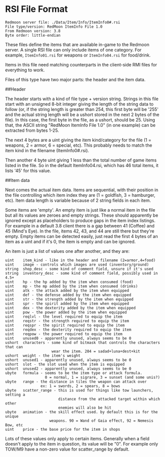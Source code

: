RSI File Format
===============

```
Redmoon server file: ./Data/Item/Info/ItemInfo0#.rsi
File type/version: RedMoon ItemInfo File 1.0
From Redmoon version: 3.8
Byte order: little-endian
```

These files define the items that are available in-game to the Redmoon server.
A single RSI file can only include items of one category. For example,
`ItemInfo01.rsi` for weapons or `ItemInfo04.rsi` for food/drink.

Items in this file need matching counterparts in the client-side RMI files for
everything to work.

Files of this type have two major parts: the header and the item data.


##Header

The header starts with a kind of file type + version string. Strings in this 
file start with an unsigned 8-bit integer giving the length of the string data 
to follow (or, if the string length is greater than 254, this first byte will
be '255' and the actual string length will be a ushort stored in the next 2
bytes of the file). In this case, the first byte in the file, as a ushort, 
should be 25. Using that, the ASCII string "RedMoon ItemInfo File 1.0" 
(in one example) can be extracted from bytes 1-25.

The next 4 bytes are a uint giving the item kind/category for the file
(1 = weapons, 2 = armor, 6 = special, etc). This probably needs to match the
item kind in the filename (ItemInfo0#.rsi).

Then another 4 byte uint giving 1 less than the total number of game items 
listed in the file. So in the default ItemInfo04.rsi, which has 46 total items,
it lists '45' for this value.


##Item data

Next comes the actual item data. Items are sequential, with their position in
the file controlling which item index they are (1 = goldfish, 3 = hamburger,
etc). Item data length is variable because of 2 string fields in each item.

Some items are 'empty'. An empty item is just like a normal item in the file 
but all its values are zeroes and empty strings. These should apparently be
ignored except as placeholders to produce gaps in the item index listings.
For example in a default 3.8 client there is a gap between 41 (Coffee) and 
45 (Mind's Eye). In the file, items 42, 43, and 44 are still there but they're
empty. Empty items can be detected easily, just read the first 4 bytes of an
item as a uint and if it's 0, the item is empty and can be ignored.

An item is just a list of values one after another, and they are:

```
uint    item_kind - like in the header and filename (2=armor,4=food)
uint    image - controls which images are used (inventory/ground)
string  shop_desc - some kind of comment field, unsure if it's used
string  inventory_desc - some kind of comment field, possibly used in 4.5+
uint    hp - the hp added by the item when consumed (food)
uint    mp - the mp added by the item when consumed (drinks)
uint    atk - the attack added by the item when equipped
uint    def - the defense added by the item when equipped
uint    str - the strength added by the item when equipped
uint    spr - the spirit added by the item when equipped
uint    dex - the dexterity added by the item when equipped
uint    pow - the power added by the item when equipped
uint    reqlvl - the level required to equip the item
uint    reqstr - the strength required to equip the item
uint    reqspr - the spirit required to equip the item
uint    reqdex - the dexterity required to equip the item
uint    reqpow - the power required to equip the item
uint    unused0 - apparently unused, always seems to be 0
ushort  characters - some kind of bitmask that controls the characters that can
                     wear the item. 204 = sadad+luna+dest+kit
ushort  weight - the item's weight
ushort  unused1 - apparently unused, always seems to be 0
ushort  slot - the slot used when the item is equipped
ushort  unused2 - apparently unused, always seems to be 0
ubyte   formula - seems to be the item type or attack formula.
                  0 = normal, 1 = sigrare, 3 = sunset (and some unis?)
ubyte   range - the distance in tiles the weapon can attack over
                ex: 1 = swords, 2 = spears, 8 = bows 
ubyte   scatter_range - this is used for things like tow launchers, setting a
                        distance from the attacked target within which other
                        enemies will also be hit
ubyte   animation - the skill effect used. by default this is for the unique
                    weapons. 90 = Wand of Gaia effect, 92 = Nemesis Bow, etc
uint    price - the base price for the item in shops
```

Lots of these values only apply to certain items. Generally when a field
doesn't apply to the item in question, its value will be "0". For example only
TOW/M9 have a non-zero value for scatter_range by default.

